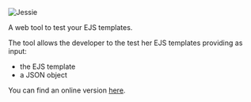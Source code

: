 ![Jessie](https://emanuele-falzone.github.io/Jessie/logo.png)

A web tool to test your EJS templates.

The tool allows the developer to the test her EJS templates providing as input:
 - the EJS template
 - a JSON object
 
You can find an online version [here](https://emanuele-falzone.github.io/Jessie).
